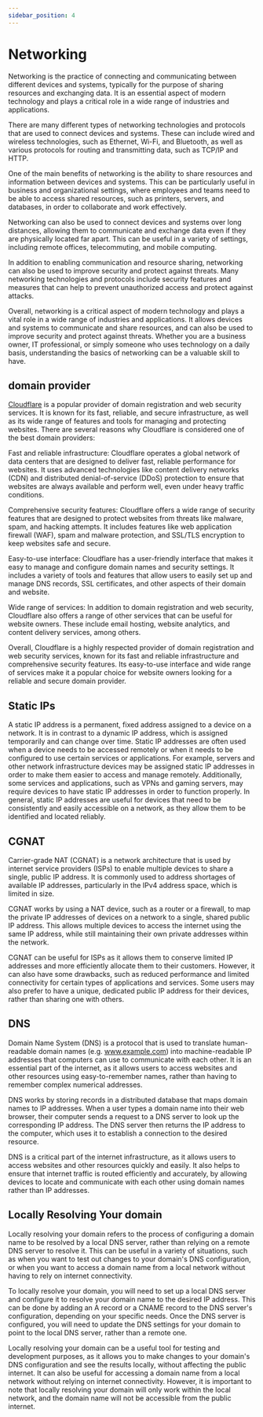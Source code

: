 ```yaml
---
sidebar_position: 4
---
```


# Networking

Networking is the practice of connecting and communicating between different devices and systems, typically for the purpose of sharing resources and exchanging data. It is an essential aspect of modern technology and plays a critical role in a wide range of industries and applications.

There are many different types of networking technologies and protocols that are used to connect devices and systems. These can include wired and wireless technologies, such as Ethernet, Wi-Fi, and Bluetooth, as well as various protocols for routing and transmitting data, such as TCP/IP and HTTP.

One of the main benefits of networking is the ability to share resources and information between devices and systems. This can be particularly useful in business and organizational settings, where employees and teams need to be able to access shared resources, such as printers, servers, and databases, in order to collaborate and work effectively.

Networking can also be used to connect devices and systems over long distances, allowing them to communicate and exchange data even if they are physically located far apart. This can be useful in a variety of settings, including remote offices, telecommuting, and mobile computing.

In addition to enabling communication and resource sharing, networking can also be used to improve security and protect against threats. Many networking technologies and protocols include security features and measures that can help to prevent unauthorized access and protect against attacks.

Overall, networking is a critical aspect of modern technology and plays a vital role in a wide range of industries and applications. It allows devices and systems to communicate and share resources, and can also be used to improve security and protect against threats. Whether you are a business owner, IT professional, or simply someone who uses technology on a daily basis, understanding the basics of networking can be a valuable skill to have.

## domain provider

[Cloudflare](https://www.cloudflare.com/) is a popular provider of domain registration and web security services. It is known for its fast, reliable, and secure infrastructure, as well as its wide range of features and tools for managing and protecting websites. There are several reasons why Cloudflare is considered one of the best domain providers:

Fast and reliable infrastructure: Cloudflare operates a global network of data centers that are designed to deliver fast, reliable performance for websites. It uses advanced technologies like content delivery networks (CDN) and distributed denial-of-service (DDoS) protection to ensure that websites are always available and perform well, even under heavy traffic conditions.

Comprehensive security features: Cloudflare offers a wide range of security features that are designed to protect websites from threats like malware, spam, and hacking attempts. It includes features like web application firewall (WAF), spam and malware protection, and SSL/TLS encryption to keep websites safe and secure.

Easy-to-use interface: Cloudflare has a user-friendly interface that makes it easy to manage and configure domain names and security settings. It includes a variety of tools and features that allow users to easily set up and manage DNS records, SSL certificates, and other aspects of their domain and website.

Wide range of services: In addition to domain registration and web security, Cloudflare also offers a range of other services that can be useful for website owners. These include email hosting, website analytics, and content delivery services, among others.

Overall, Cloudflare is a highly respected provider of domain registration and web security services, known for its fast and reliable infrastructure and comprehensive security features. Its easy-to-use interface and wide range of services make it a popular choice for website owners looking for a reliable and secure domain provider.

## Static IPs

A static IP address is a permanent, fixed address assigned to a device on a network. It is in contrast to a dynamic IP address, which is assigned temporarily and can change over time. Static IP addresses are often used when a device needs to be accessed remotely or when it needs to be configured to use certain services or applications. For example, servers and other network infrastructure devices may be assigned static IP addresses in order to make them easier to access and manage remotely. Additionally, some services and applications, such as VPNs and gaming servers, may require devices to have static IP addresses in order to function properly. In general, static IP addresses are useful for devices that need to be consistently and easily accessible on a network, as they allow them to be identified and located reliably.

## CGNAT

Carrier-grade NAT (CGNAT) is a network architecture that is used by internet service providers (ISPs) to enable multiple devices to share a single, public IP address. It is commonly used to address shortages of available IP addresses, particularly in the IPv4 address space, which is limited in size.

CGNAT works by using a NAT device, such as a router or a firewall, to map the private IP addresses of devices on a network to a single, shared public IP address. This allows multiple devices to access the internet using the same IP address, while still maintaining their own private addresses within the network.

CGNAT can be useful for ISPs as it allows them to conserve limited IP addresses and more efficiently allocate them to their customers. However, it can also have some drawbacks, such as reduced performance and limited connectivity for certain types of applications and services. Some users may also prefer to have a unique, dedicated public IP address for their devices, rather than sharing one with others.

## DNS

Domain Name System (DNS) is a protocol that is used to translate human-readable domain names (e.g. www.example.com) into machine-readable IP addresses that computers can use to communicate with each other. It is an essential part of the internet, as it allows users to access websites and other resources using easy-to-remember names, rather than having to remember complex numerical addresses.

DNS works by storing records in a distributed database that maps domain names to IP addresses. When a user types a domain name into their web browser, their computer sends a request to a DNS server to look up the corresponding IP address. The DNS server then returns the IP address to the computer, which uses it to establish a connection to the desired resource.

DNS is a critical part of the internet infrastructure, as it allows users to access websites and other resources quickly and easily. It also helps to ensure that internet traffic is routed efficiently and accurately, by allowing devices to locate and communicate with each other using domain names rather than IP addresses.

## Locally Resolving Your domain

Locally resolving your domain refers to the process of configuring a domain name to be resolved by a local DNS server, rather than relying on a remote DNS server to resolve it. This can be useful in a variety of situations, such as when you want to test out changes to your domain's DNS configuration, or when you want to access a domain name from a local network without having to rely on internet connectivity.

To locally resolve your domain, you will need to set up a local DNS server and configure it to resolve your domain name to the desired IP address. This can be done by adding an A record or a CNAME record to the DNS server's configuration, depending on your specific needs. Once the DNS server is configured, you will need to update the DNS settings for your domain to point to the local DNS server, rather than a remote one.

Locally resolving your domain can be a useful tool for testing and development purposes, as it allows you to make changes to your domain's DNS configuration and see the results locally, without affecting the public internet. It can also be useful for accessing a domain name from a local network without relying on internet connectivity. However, it is important to note that locally resolving your domain will only work within the local network, and the domain name will not be accessible from the public internet.
